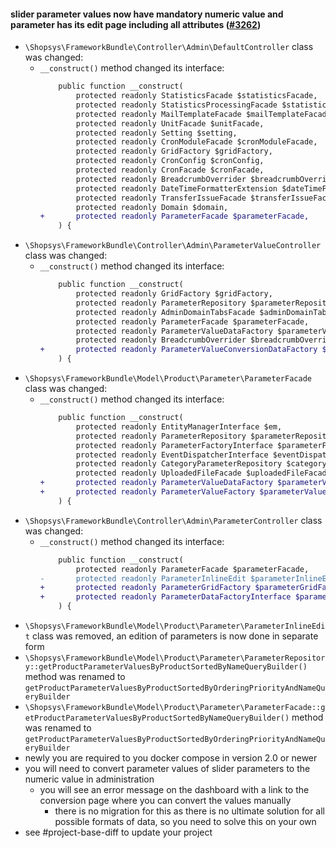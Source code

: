 #### slider parameter values now have mandatory numeric value and parameter has its edit page including all attributes ([#3262](https://github.com/shopsys/shopsys/pull/3262))

-   `\Shopsys\FrameworkBundle\Controller\Admin\DefaultController` class was changed:
    -   `__construct()` method changed its interface:
        ```diff
            public function __construct(
                protected readonly StatisticsFacade $statisticsFacade,
                protected readonly StatisticsProcessingFacade $statisticsProcessingFacade,
                protected readonly MailTemplateFacade $mailTemplateFacade,
                protected readonly UnitFacade $unitFacade,
                protected readonly Setting $setting,
                protected readonly CronModuleFacade $cronModuleFacade,
                protected readonly GridFactory $gridFactory,
                protected readonly CronConfig $cronConfig,
                protected readonly CronFacade $cronFacade,
                protected readonly BreadcrumbOverrider $breadcrumbOverrider,
                protected readonly DateTimeFormatterExtension $dateTimeFormatterExtension,
                protected readonly TransferIssueFacade $transferIssueFacade,
                protected readonly Domain $domain,
        +       protected readonly ParameterFacade $parameterFacade,
            ) {
        ```
-   `\Shopsys\FrameworkBundle\Controller\Admin\ParameterValueController` class was changed:
    -   `__construct()` method changed its interface:
        ```diff
            public function __construct(
                protected readonly GridFactory $gridFactory,
                protected readonly ParameterRepository $parameterRepository,
                protected readonly AdminDomainTabsFacade $adminDomainTabsFacade,
                protected readonly ParameterFacade $parameterFacade,
                protected readonly ParameterValueDataFactory $parameterValueDataFactory,
                protected readonly BreadcrumbOverrider $breadcrumbOverrider,
        +       protected readonly ParameterValueConversionDataFactory $parameterValueConversionDataFactory,
            ) {
        ```
-   `\Shopsys\FrameworkBundle\Model\Product\Parameter\ParameterFacade` class was changed:
    -   `__construct()` method changed its interface:
        ```diff
            public function __construct(
                protected readonly EntityManagerInterface $em,
                protected readonly ParameterRepository $parameterRepository,
                protected readonly ParameterFactoryInterface $parameterFactory,
                protected readonly EventDispatcherInterface $eventDispatcher,
                protected readonly CategoryParameterRepository $categoryParameterRepository,
                protected readonly UploadedFileFacade $uploadedFileFacade,
        +       protected readonly ParameterValueDataFactory $parameterValueDataFactory,
        +       protected readonly ParameterValueFactory $parameterValueFactory,
            ) {
        ```
-   `\Shopsys\FrameworkBundle\Controller\Admin\ParameterController` class was changed:
    -   `__construct()` method changed its interface:
        ```diff
            public function __construct(
                protected readonly ParameterFacade $parameterFacade,
        -       protected readonly ParameterInlineEdit $parameterInlineEdit,
        +       protected readonly ParameterGridFactory $parameterGridFactory,
        +       protected readonly ParameterDataFactoryInterface $parameterDataFactory,
            ) {
        ```
-   `\Shopsys\FrameworkBundle\Model\Product\Parameter\ParameterInlineEdit` class was removed, an edition of parameters is now done in separate form
-   `\Shopsys\FrameworkBundle\Model\Product\Parameter\ParameterRepository::getProductParameterValuesByProductSortedByNameQueryBuilder()` method was renamed to `getProductParameterValuesByProductSortedByOrderingPriorityAndNameQueryBuilder`
-   `\Shopsys\FrameworkBundle\Model\Product\Parameter\ParameterFacade::getProductParameterValuesByProductSortedByNameQueryBuilder()` method was renamed to `getProductParameterValuesByProductSortedByOrderingPriorityAndNameQueryBuilder`
-   newly you are required to you docker compose in version 2.0 or newer
-   you will need to convert parameter values of slider parameters to the numeric value in administration
    -   you will see an error message on the dashboard with a link to the conversion page where you can convert the values manually
        -   there is no migration for this as there is no ultimate solution for all possible formats of data, so you need to solve this on your own
-   see #project-base-diff to update your project
